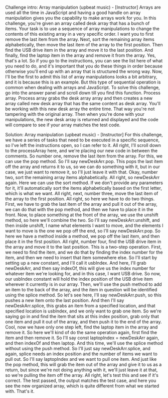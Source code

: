 Challenge intro: Array manipulation
(upbeat music) - [Instructor] Arrays are used all the time in JavaScript and having a good handle on array manipulation gives you the capability to make arrays work for you. In this challenge, you're given an array called desk array that has a bunch of items. Your task is to use a sequence of array manipulations to change the contents of this existing array in a very specific order. I want you to first remove the last item from the array. Next, sort the remaining array items alphabetically, then move the last item of the array to the first position. Then find the USB drive item in the array and move it to the last position. And finally, find the laptop item in the array and remove it from the array. Yes, that's a lot. So if you go to the instructions, you can see the list here of what you need to do, and it's important that you do these things in order because otherwise you'll end up with an array that is structured the wrong way. Now, I'll be the first to admit this list of array manipulations looks a bit arbitrary, and it is because this is an example. But this type of sequential operation is common when dealing with arrays and JavaScript. To solve this challenge, go into the answer panel and scroll down till you find this function. Process array. Process array grabs the desk array array and then creates a new array called new desk array that has the same content as desk array. You'll be working with this new desk array the entire time. That way you're not tampering with the original array. Then when you're done with your manipulations, the new desk array is returned and displayed and the code will compare to see if your array matches the test code.


Solution: Array manipulation
(upbeat music) - [Instructor] For this challenge, we have a series of tasks that need to be executed in a specific sequence, so I've left the instructions open, so I can refer to it. All right, I'll scroll down to the processArray here, and we're placing our new code in between the comments. So number one, remove the last item from the array. For this, we can use the pop method. So I'll say newDeskArr.pop. This pops the last item off the array and returns it to us, so we can do something with it, but in our case, we just want to remove it, so I'll just leave it with that. Okay, number two, sort the remaining array items alphabetically. All right, so newDeskArr again. Here we can use the sort method. If we don't provide any parameters for it, it'll automatically sort the items alphabetically based on the first letter, which is what we want. All right, next, number three, move the last item of the array to the first position. All right, so here we have to do two things. First, we have to grab the last item of the array and pull it out of the array, we can do that with the pop method, and then we have to place it in the front. Now, to place something at the front of the array, we use the unshift method, so here we'll combine the two. So I'll say newDeskArr.unshift, and then inside unshift, I name what elements I want to move, and the elements I want to move is the one we pop off the end, so I'll say newDeskArr.pop. So here we have a method inside a method, we pop off the last item, and then place it in the first position. All right, number four, find the USB drive item in the array and move it to the last position. This is a two-step operation. First, we need to find the item, and we do that by finding the index number for the item, and then we need to insert that item somewhere else. So I'll start by setting up a new constant, and I'll call it usbIndex. And here, I'll grab newDeskArr, and then say indexOf, this will give us the index number for whatever item we're looking for, and in this case, I want USB drive. So now, our usbIndex constant will hold the index position of the USB drive item wherever it currently is in our array. Then, we'll use the push method to add an item to the back of the array, and the item in question will be identified using the splice method. So let's see here, I'll say newDeskArr.push, so this pushes a new item onto the last position. And then I'll say newDeskArr.splice, this grabs an item from a specified location, and that specified location is usbIndex, and we only want to grab one item. So we're saying go in and find the item that sits at this index position, grab only that one item and pull it out of the array, and then push it to the end of the array. Cool, now we have only one step left, find the laptop item in the array and remove it. So here we'll kind of do the same operation again, first find the item and then remove it. So I'll say const laptopIndex = newDeskArr again, and then indexOf and then laptop. And this time, we'll use the splice method without using the push method. So I'll just say newDeskArr.splice, and again, splice needs an index position and the number of items we want to pull out. So I'll say laptopIndex and we want to pull one item. And just like the pop method, this will grab the item out of the array and give it to us as a return, but since we're not doing anything with it, we'll just leave it at that, so we're pulling the item off the array. All right, let's test this and see if it's correct. The test passed, the output matches the test case, and here you see the new organized array, which is quite different from what we started with. That's it.
